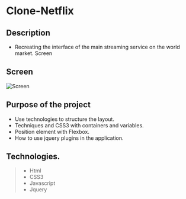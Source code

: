# Clone-Netflix

##  Description
- Recreating the interface of the main streaming service on the world market.
Screen

##   Screen 
![Screen](/src/assets/NetFlix.gif)

##  Purpose of the project

- Use technologies to structure the layout. 
- Techniques and CSS3 with containers and variables.
- Position element with Flexbox.
- How to use jquery plugins in the application.

##  Technologies.

> - Html
> - CSS3
> - Javascript
> - Jquery
